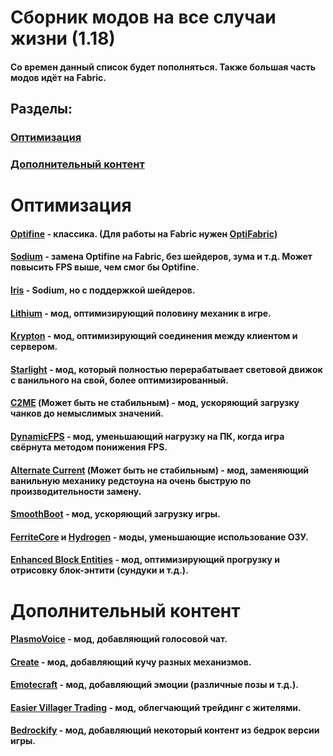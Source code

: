 # Сборник модов на все случаи жизни (1.18)

#### Со времен данный список будет пополняться. Также большая часть модов идёт на Fabric.

## Разделы:

### [Оптимизация](https://github.com/bottleofench/my-mods-bestiary#оптимизация-1)
### [Дополнительный контент](https://github.com/bottleofench/my-mods-bestiary#дополнительный-контент-1)

# Оптимизация

#### [Optifine](https://optifine.net/home) - классика. (Для работы на Fabric нужен [OptiFabric](https://www.curseforge.com/minecraft/mc-mods/optifabric))
#### [Sodium](https://modrinth.com/mod/sodium) - замена Optifine на Fabric, без шейдеров, зума и т.д. Может повысить FPS выше, чем смог бы Optifine.
#### [Iris](https://modrinth.com/mod/iris) - Sodium, но с поддержкой шейдеров.
#### [Lithium](https://modrinth.com/mod/lithium) - мод, оптимизирующий половину механик в игре.
#### [Krypton](https://github.com/astei/krypton) - мод, оптимизирующий соединения между клиентом и сервером.
#### [Starlight](https://github.com/PaperMC/Starlight) - мод, который полностью перерабатывает световой движок с ванильного на свой, более оптимизированный.
#### [C2ME](https://modrinth.com/mod/c2me-fabric) (Может быть не стабильным) - мод, ускоряющий загрузку чанков до немыслимых значений.
#### [DynamicFPS](https://modrinth.com/mod/dynamic-fps) - мод, уменьшающий нагрузку на ПК, когда игра свёрнута методом понижения FPS.
#### [Alternate Current](https://modrinth.com/mod/alternate-current) (Может быть не стабильным)  - мод, заменяющий ванильную механику редстоуна на очень быструю по производительности замену.
#### [SmoothBoot](https://modrinth.com/mod/smoothboot-fabric) - мод, ускоряющий загрузку игры.
#### [FerriteCore](https://modrinth.com/mod/ferrite-core) и [Hydrogen](https://modrinth.com/mod/hydrogen) - моды, уменьшающие использование ОЗУ.
#### [Enhanced Block Entities](https://modrinth.com/mod/ebe) - мод, оптимизирующий прогрузку и отрисовку блок-энтити (сундуки и т.д.).

# Дополнительный контент

#### [PlasmoVoice](https://modrinth.com/mod/plasmo-voice) - мод, добавляющий голосовой чат.
#### [Create](https://www.curseforge.com/minecraft/mc-mods/create) - мод, добавляющий кучу разных механизмов.
#### [Emotecraft](https://modrinth.com/mod/emotecraft) - мод, добавляющий эмоции (различные позы и т.д.).
#### [Easier Villager Trading](https://modrinth.com/mod/easiervillagertrading) - мод, облегчающий трейдинг с жителями.
#### [Bedrockify](https://modrinth.com/mod/bedrockIfy) - мод, добавляющий некоторый контент из бедрок версии игры.
